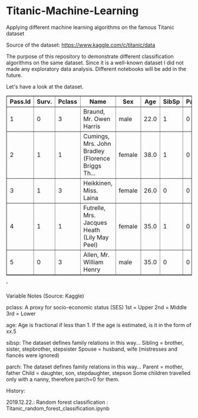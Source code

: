 # Titanic-Machine-Learning
Applying different machine learning algorithms on the famous Titanic dataset

Source of the dataset: https://www.kaggle.com/c/titanic/data


The purpose of this repository to demonstrate different classification algorithms on the same dataset. Since it is a well-known dataset I did not made any exploratory data analysis. Different notebooks will be add in the future.


Let's have a look at the dataset.


<table border="1">
<thead>
<tr>
<th>Pass.Id</th>
<th>Surv.</th>
<th>Pclass</th>
<th>Name</th>
<th>Sex</th>
<th>Age</th>
<th>SibSp</th>
<th>Parch</th>
<th>Ticket</th>
<th>Fare</th>
<th>Cabin</th>
<th>Emb.</th>
</tr>
</thead>
<tbody>
<tr>
<td>1</td>
<td>0</td>
<td>3</td>
<td>Braund, Mr. Owen Harris</td>
<td>male</td>
<td>22.0</td>
<td>1</td>
<td>0</td>
<td>A/5 21171</td>
<td>7.2500</td>
<td>NaN</td>
<td>S</td>
</tr>
<tr>
<td>2</td>
<td>1</td>
<td>1</td>
<td>Cumings, Mrs. John Bradley (Florence Briggs Th...</td>
<td>female</td>
<td>38.0</td>
<td>1</td>
<td>0</td>
<td>PC 17599</td>
<td>71.2833</td>
<td>C85</td>
<td>C</td>
</tr>
<tr>
<td>3</td>
<td>1</td>
<td>3</td>
<td>Heikkinen, Miss. Laina</td>
<td>female</td>
<td>26.0</td>
<td>0</td>
<td>0</td>
<td>STON/O2. 3101282</td>
<td>7.9250</td>
<td>NaN</td>
<td>S</td>
</tr>
<tr>
<td>4</td>
<td>1</td>
<td>1</td>
<td>Futrelle, Mrs. Jacques Heath (Lily May Peel)</td>
<td>female</td>
<td>35.0</td>
<td>1</td>
<td>0</td>
<td>113803</td>
<td>53.1000</td>
<td>C123</td>
<td>S</td>
</tr>
<tr>
<td>5</td>
<td>0</td>
<td>3</td>
<td>Allen, Mr. William Henry</td>
<td>male</td>
<td>35.0</td>
<td>0</td>
<td>0</td>
<td>373450</td>
<td>8.0500</td>
<td>NaN</td>
<td>S</td>
</tr>
</tbody>
</table>
<p>'</p>


Variable Notes (Source: Kaggle)

pclass: A proxy for socio-economic status (SES)
1st = Upper
2nd = Middle
3rd = Lower

age: Age is fractional if less than 1. If the age is estimated, is it in the form of xx.5

sibsp: The dataset defines family relations in this way...
Sibling = brother, sister, stepbrother, stepsister
Spouse = husband, wife (mistresses and fiancés were ignored)

parch: The dataset defines family relations in this way...
Parent = mother, father
Child = daughter, son, stepdaughter, stepson
Some children travelled only with a nanny, therefore parch=0 for them.


History:

2019.12.22.: Random forest classification : Titanic_random_forest_classification.ipynb

